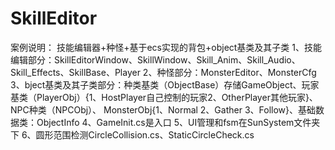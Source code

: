 # SkillEditor
案例说明：
技能编辑器+种怪+基于ecs实现的背包+object基类及其子类
1、技能编辑部分：SkillEditorWindow、SkillWindow、Skill_Anim、Skill_Audio、Skill_Effects、SkillBase、Player
2、种怪部分：MonsterEditor、MonsterCfg
3、bject基类及其子类部分：种类基类（ObjectBase）存储GameObject、玩家基类（PlayerObj）{1、HostPlayer自己控制的玩家2、OtherPlayer其他玩家}、NPC种类（NPCObj）、
    MonsterObj{1、Normal 2、Gather 3、Follow}、基础数据类：ObjectInfo
4、GameInit.cs是入口
5、UI管理和fsm在SunSystem文件夹下
6、圆形范围检测CircleCollision.cs、StaticCircleCheck.cs
